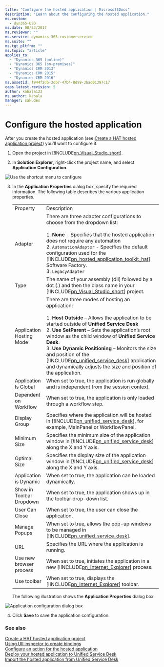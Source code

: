 ```yaml
---
title: "Configure the hosted application | MicrosoftDocs"
description: "Learn about the configuring the hosted application."
ms.custom:
  - dyn365-USD
ms.date: 08/23/2017
ms.reviewer: ""
ms.service: dynamics-365-customerservice
ms.suite: ""
ms.tgt_pltfrm: ""
ms.topic: "article"
applies_to: 
  - "Dynamics 365 (online)"
  - "Dynamics 365 (on-premises)"
  - "Dynamics CRM 2013"
  - "Dynamics CRM 2015"
  - "Dynamics CRM 2016"
ms.assetid: f944f2db-3db7-47b4-8d99-3bad01397c17
caps.latest.revision: 5
author: kabala123
ms.author: kabala
manager: sakudes
---
```

# Configure the hosted application
After you create the hosted application (see [Create a HAT hosted application project](../unified-service-desk/use-hat-software-factory-create-hosted-application.md#Create)) you’ll want to configure it.  
  
1.  Open the project in [!INCLUDE[pn_Visual_Studio_short](../includes/pn-visual-studio-short.md)].  
  
2.  In **Solution Explorer**, right-click the project name, and select **Application Configuration**.  
  
 ![Use the shortcut menu to configure](../unified-service-desk/media/usd-create-hat-control-11.png "Use the shortcut menu to configure")  
  
3.  In the **Application Properties** dialog box, specify the required information. The following table describes the various application properties.  
  
    |||  
    |-|-|  
    |Property|Description|  
    |Adapter|There are three adapter configurations to choose from the dropdown list:<br /><br /> 1. **None** - Specifies that the hosted application does not require any automation<br />2.  `AutomationAdapter` - Specifies the default configuration used for the [!INCLUDE[pn_hosted_application_toolkit_hat](../includes/pn-hosted-application-toolkit-hat.md)] Software Factory.<br />3.  `LegacyAdapter`|  
    |Type|The name of your assembly (dll) followed by a dot (.) and then the class name in your [!INCLUDE[pn_Visual_Studio_short](../includes/pn-visual-studio-short.md)] project.|  
    |Application Hosting Mode|There are three modes of hosting an application:<br /><br /> 1. **Host Outside** – Allows the application to be started outside of **Unified Service Desk**<br />2. **Use SetParent** – Sets the application’s root window as the child window of **Unified Service Desk**.<br />3. **Use Dynamic Positioning** – Monitors the size and position of the [!INCLUDE[pn_unified_service_desk](../includes/pn-unified-service-desk.md)] application and dynamically adjusts the size and position of the application.|  
    |Application Is Global|When set to true, the application is run globally and is independent from the session context.|  
    |Dependent on Workflow|When set to true, the application is only loaded through a workflow step.|  
    |Display Group|Specifies where the application will be hosted in [!INCLUDE[pn_unified_service_desk](../includes/pn-unified-service-desk.md)], for example, MainPanel or WorkflowPanel.|  
    |Minimum Size|Specifies the minimum size of the application window in [!INCLUDE[pn_unified_service_desk](../includes/pn-unified-service-desk.md)] along the X and Y axis.|  
    |Optimal Size|Specifies the display size of the application window in [!INCLUDE[pn_unified_service_desk](../includes/pn-unified-service-desk.md)] along the X and Y axis.|  
    |Application is Dynamic|When set to true, the application can be loaded dynamically.|  
    |Show in Toolbar Dropdown|When set to true, the application shows up in the toolbar drop-down list.|  
    |User Can Close|When set to true, the user can close the application.|  
    |Manage Popups|When set to true, allows the pop-up windows to be managed in [!INCLUDE[pn_unified_service_desk](../includes/pn-unified-service-desk.md)].|  
    |URL|Specifies the URL where the application is running.|  
    |Use new browser process|When set to true, initiates the application in a new [!INCLUDE[pn_Internet_Explorer](../includes/pn-internet-explorer.md)] process.|  
    |Use toolbar|When set to true, displays the [!INCLUDE[pn_Internet_Explorer](../includes/pn-internet-explorer.md)] toolbar.|  
  
     The following illustration shows the **Application Properties** dialog box.  
  
 ![Application configuration dialog box](../unified-service-desk/media/usd-hat-app-config.png "Application configuration dialog box")  
  
4.  Click **Save** to save the application configuration.  
  
### See also  
 [Create a HAT hosted application project](../unified-service-desk/use-hat-software-factory-create-hosted-application.md#Create)   
 [Using UII inspector to create bindings](../unified-service-desk/use-uii-inspector-create-bindings-hosted-application.md)   
 [Configure an action for the hosted application](../unified-service-desk/configure-action-hosted-application.md)   
 [Deploy your hosted application to Unified Service Desk](../unified-service-desk/deploy-hosted-application-unified-service-desk.md#deploy)   
 [Import the hosted application from Unified Service Desk](../unified-service-desk/import-hosted-application-from-unified-service-desk.md)
